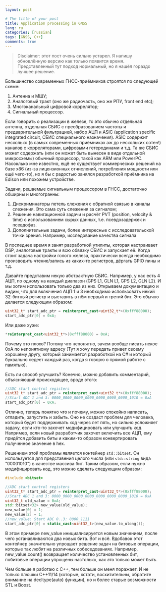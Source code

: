 ```yaml
---
layout: post

# The title of your post
title: Application processing in GNSS
lang: ru
categories: [russian]
tags: [GNSS, C++]
comments: true
---
```


> Disclaimer: этот пост очень сильно устарел. Я напишу обновлённую версию как только появится время. Представленный тут подход нормальный, но я нашёл гораздо лучшее решение.

Большинство современных ГНСС-приёмников строятся по следующей схеме:

1. Антенна и МШУ;
2. Аналоговый тракт (оно же радиочасть, оно же РПУ, front end etc);
3. Многоканальный цифровой коррелятор;
4. Сигнальный процессор.

Если говорить о реализации в железе, то это обычно отдельная антенна, отдельная СБИС с преобразованием частоты и предварительной фильтрацией, набор АЦП и ASIC (application specific integrated circuit, СБИС специального назначения). ASIC содержит несколько (в самых современных приёмниках аж до нескольких сотен!) каналов с корреляторами, цифровыми гетеродинами и т.д. Та же СБИС может содержать (или он может быть вынесен в виде отдельной микросхемы) обычный процессор, такой как ARM или PowerPC. Насоклько мне известно, ещё не существует коммерческих решений на базе х86 (из-за лицензионных отчислений, потребления мощности или ещё чего-то), но я бы с радостью занялся разработкой приёмника на Edison или похожем устройстве.

Задачи, решаемые сигнальным процессором в ГНСС, достаточно обширны и многогранны:

1. Дискриминаторы петель слежения с обратной связью в каналы слежения. Это сама суть слежения за сигналом;
2. Решение навигационной задачи и расчёт PVT (position, velocity & time) с использованием сырых данных, т.е. псевдозадержек и псевдофаз.
3. Дополнительные задачи, более интересные с исследовательской точки зрения. Например, исследование качества сигнала

В последнее время я занят разработкой утилиты, которая настраивает DSP, аналоговые тракты и всю обвязку СБИС и запускает её. Когда стоит задача настройки голого железа, практически всегда необходимо производить чтение/запись из каких-те регистров, дёргать GPIO пины и т.д.

Давайте представим некую абстрактную СБИС. Например, у нас есть 4 АЦП, по одному на каждый диапазон (GPS L1, GLN L1, GPS L2, GLN L2). И мы хотим использовать только два из них. Открываем документацию и видим, что для включения АЦП 1 и 3 необходимо использовать некий 32-битный регистр и выставить в нём первый и третий бит. Это обычно делается следующим образом:

```cpp
uint32_t* start_adc_ptr = reinterpret_cast<uint32_t*>(0xfff88000);  
start_adc_ptr[0] = 0xA;  
```

Или даже хуже:

```cpp
*reinterpret_cast<uint32_t*>(0xfff88000) = 0xA;  
```

Почему это плохо? Потому что непонятно, зачем вообще писать некое 0xA по непонятному адресу (Тут я хочу передать привет своему хорошему другу, который занимается разработкой на C# и который буквально седеет каждый раз, когда я говорю о прямой работе с памятью).

Есть ли способ улучшить? Конечно, можно добавить комментарий, объясняющий происходящее, вроде этого:

```cpp
//ADC start control registers  
uint32_t* start_adc_ptr = reinterpret_cast<uint32_t*>(0xfff88000);   
//Start ADC 1 and 3: 0000_0000_0000_0000_0000_0000_0000_1010 = 0xA  
start_adc_ptr[0] = 0xA;   
```

Отлично, теперь понятно что и почему, можно спокойно написать, отладить, запустить и забыть. Оно не создаст проблем для человека, который будет поддерживать код через лет пять, но сильно усложняет задачу, если кто-то захочет модифицировать или улучшить код. Например, если новый разработчик захочет включить все АЦП, ему придётся добавить биты и каким-то образом конвертировать полученное значение в hex.

Решением этой проблемы является контейнер ```std::bitset```. Он используется для представения целого числа  (или ```std::string``` вида "00001010") в качестве массива бит. Таким образом, если нужно модифицировать код, это можно сделать следующим образом:


```cpp
#include <bitset>  

//ADC start control registers   
uint32_t* start_adc_ptr = reinterpret_cast<uint32_t*>(0xfff88000);    
//Start ADC 1 and 3: 0000_0000_0000_0000_0000_0000_0000_1010 = 0xA  
uint32_t old_value = 0xA;  
std::bitset<32> new_value(old_value);  
new_value[0] = 1;  
new_value[2] = 1;  
//new_value: Start ADC 0..3: 0000_1111  
start_adc_ptr[0] = static_cast<uint32_t>(new_value.to_ulong());   
```

В этом примере new_value инициализируется новым значением, после чего устанавливаются два новых бита. Вот и всё. Вдобавок этот контейнер значительно упрощает решение задач на битовые операции, которые так любят на различных собеседованиях. Например, new_value.count() возвращает количество установленных бит, побитовые операции упрощены настолько, как это только может быть.

Чем больше я работаю с C++, тем больше он меня поражает. И не только плюшки C++11/14 (которые, кстати, восхитительны, обратите внимание на decltype(auto) функции), но и более старые возможности STL и Boost.

